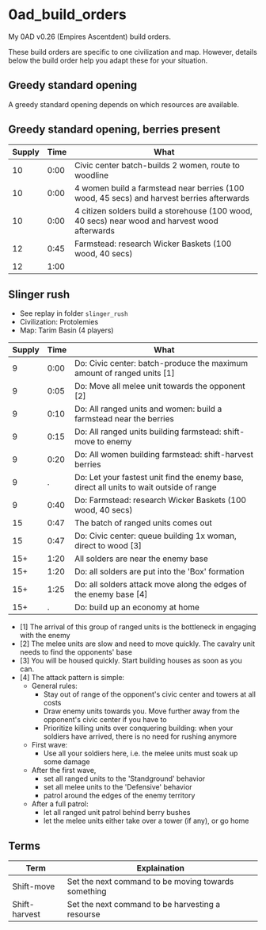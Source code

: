 # 0ad_build_orders

My 0AD v0.26 (Empires Ascentdent) build orders.

These build orders are specific to one civilization and map.
However, details below the build order help you adapt these
for your situation.

## Greedy standard opening

A greedy standard opening depends on which resources are available.

## Greedy standard opening, berries present

Supply|Time|What
------|----|--------------------------------------------------------------------
10    |0:00|Civic center batch-builds 2 women, route to woodline
10    |0:00|4 women build a farmstead near berries (100 wood, 45 secs) and harvest berries afterwards
10    |0:00|4 citizen solders build a storehouse (100 wood, 40 secs)  near wood and harvest wood afterwards
12    |0:45|Farmstead: research Wicker Baskets (100 wood, 40 secs)
12    |1:00|

## Slinger rush

 * See replay in folder `slinger_rush`
 * Civilization: Protolemies
 * Map: Tarim Basin (4 players)

Supply|Time|What
------|----|--------------------------------------------------------------------
9     |0:00|Do: Civic center: batch-produce the maximum amount of ranged units [1]
9     |0:05|Do: Move all melee unit towards the opponent [2]
9     |0:10|Do: All ranged units and women: build a farmstead near the berries
9     |0:15|Do: All ranged units building farmstead: shift-move to enemy
9     |0:20|Do: All women building farmstead: shift-harvest berries
9     |   .|Do: Let your fastest unit find the enemy base, direct all units to wait outside of range
9     |0:40|Do: Farmstead: research Wicker Baskets (100 wood, 40 secs)
15    |0:47|The batch of ranged units comes out
15    |0:47|Do: Civic center: queue building 1x woman, direct to wood [3]
15+   |1:20|All solders are near the enemy base
15+   |1:20|Do: all solders are put into the 'Box' formation
15+   |1:25|Do: all solders attack move along the edges of the enemy base [4]
15+   |   .|Do: build up an economy at home

 * [1] The arrival of this group of ranged units is the bottleneck 
   in engaging with the enemy
 * [2] The melee units are slow and need to move quickly.
       The cavalry unit needs to find the opponents' base
 * [3] You will be housed quickly. Start building houses as soon as you can.
 * [4] The attack pattern is simple:
   * General rules:
     * Stay out of range of the opponent's civic center and towers at all costs
     * Draw enemy units towards you. Move further away from the opponent's civic
       center if you have to
     * Prioritize killing units over conquering building: when your soldiers
       have arrived, there is no need for rushing anymore
   * First wave:
     * Use all your soldiers here, i.e. the melee units must soak up some damage
   * After the first wave, 
     * set all ranged units to the 'Standground' behavior
     * set all melee units to the 'Defensive' behavior
     * patrol around the edges of the enemy territory
   * After a full patrol:
     * let all ranged unit patrol behind berry bushes
     * let the melee units either take over a tower (if any), or go home

## Terms

Term         |Explaination
-------------|----------------------------------------------------
Shift-move   |Set the next command to be moving towards something
Shift-harvest|Set the next command to be harvesting a resourse
